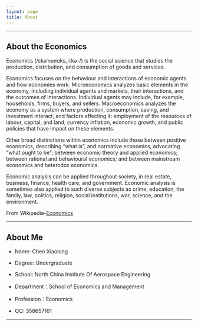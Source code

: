 ```yaml
---
layout: page
title: About
---
```

<hr>

## About the Economics

Economics (/ɛkəˈnɒmɪks, iːkə-/) is the social science that studies the production, distribution, and consumption of goods and services.

Economics focuses on the behaviour and interactions of economic agents and how economies work. Microeconomics analyzes basic elements in the economy, including individual agents and markets, their interactions, and the outcomes of interactions. Individual agents may include, for example, households, firms, buyers, and sellers. Macroeconomics analyzes the economy as a system where production, consumption, saving, and investment interact, and factors affecting it: employment of the resources of labour, capital, and land, currency inflation, economic growth, and public policies that have impact on these elements.

Other broad distinctions within economics include those between positive economics, describing “what is”, and normative economics, advocating “what ought to be”; between economic theory and applied economics; between rational and behavioural economics; and between mainstream economics and heterodox economics.

Economic analysis can be applied throughout society, in real estate, business, finance, health care, and government. Economic analysis is sometimes also applied to such diverse subjects as crime, education, the family, law, politics, religion, social institutions, war, science, and the environment.

From Wikipedia-[Economics](https://en.m.wikipedia.org/wiki/Economics)

<hr>

## About Me

- Name: Chen Xiaolong

- Degree: Undergraduate

- School: North China Institute Of Aerospace Engineering

- Department：School of Economics and Management

- Profession：Economics

- QQ: 358657161

<hr>

